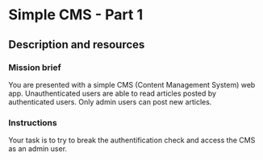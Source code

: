 # Simple CMS - Part 1

## Description and resources

### Mission brief

You are presented with a simple CMS (Content Management System) web app. Unauthenticated users are able to read articles posted by authenticated users. Only admin users can post new articles.

### Instructions

Your task is to try to break the authentification check and access the CMS as an admin user.
